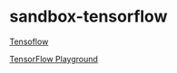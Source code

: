 # sandbox-tensorflow

[Tensoflow](https://www.tensorflow.org/)

[TensorFlow Playground](https://opensource.google/projects/tensorflow-playground)
